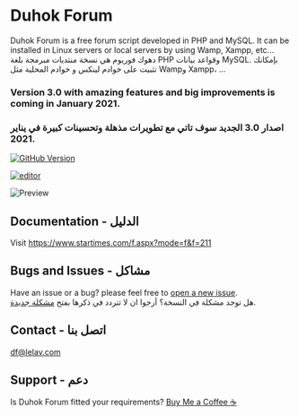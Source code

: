 # Duhok Forum
Duhok Forum is a free forum script developed in PHP and MySQL. It can be installed in Linux servers or local servers by using Wamp, Xampp, etc...
دهوك فوريوم هي نسخة منتديات مبرمجة بلغة PHP وقواعد بيانات MySQL. بإمكانك تثبيت على خوادم لينكس و خوادم المحلية مثل Wampو Xampp، ...

### Version 3.0 with amazing features and big improvements is coming in January 2021.
### اصدار 3.0 الجديد سوف تاتي مع تطويرات مذهلة وتحسينات كبيرة في يناير 2021.

[![GitHub Version](https://img.shields.io/github/v/tag/dilovanmatini/duhok-forum)](https://github.com/dilovanmatini/duhok-forum/releases)

[![editor](https://img.shields.io/badge/editor-vscode-blue)](https://code.visualstudio.com/)

![Preview](https://repository-images.githubusercontent.com/324770043/500d6e80-4c34-11eb-9563-967e32b1c16a)

## Documentation - الدليل
Visit <https://www.startimes.com/f.aspx?mode=f&f=211>

## Bugs and Issues - مشاكل
Have an issue or a bug? please feel free to [open a new issue](https://github.com/dilovanmatini/duhok-forum/issues/new).\
هل توجد مشكلة في النسخة؟ أرجوا ان لا تتردد في ذكرها بفتح [مشكلة جديدة](https://github.com/dilovanmatini/duhok-forum/issues/new).


## Contact - اتصل بنا
df@lelav.com

## Support - دعم
Is Duhok Forum fitted your requirements?  [Buy Me a Coffee ☕](https://www.paypal.me/DilovanMatini)
